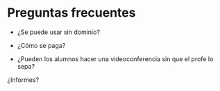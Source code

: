# Preguntas frecuentes

* ¿Se puede usar sin dominio?

* ¿Cómo se paga?

* ¿Pueden los alumnos hacer una videoconferencia sin que el profe lo sepa?

¿Informes?